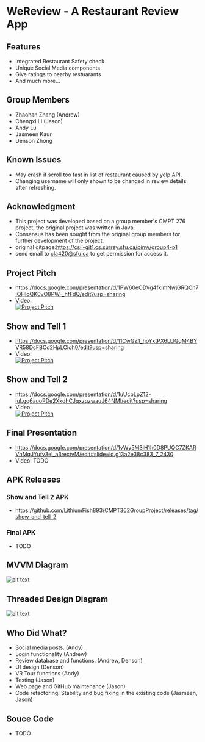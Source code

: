 # WeReview - A Restaurant Review App

## Features
* Integrated Restaurant Safety check
* Unique Social Media components
* Give ratings to nearby restuarants
* And much more...

## Group Members
* Zhaohan Zhang (Andrew) 
* Chengxi Li (Jason)
* Andy Lu
* Jasmeen Kaur
* Denson Zhong

## Known Issues
* May crash if scroll too fast in list of restaurant caused by yelp API.
* Changing username will only shown to be changed in review details after refreshing.
 
## Acknowledgment
* This project was developed based on a group member's CMPT 276 project, the original project was written in Java. 
* Consensus has been sought from the original group members for further development of the project.
* original gitpage:https://csil-git1.cs.surrey.sfu.ca/pinw/group4-p1
* send email to cla420@sfu.ca to get permission for access it.

## Project Pitch
* https://docs.google.com/presentation/d/1PW60eODVg4fkimNwjGRQCn7IQHIoQK0vO8PW-_hfFdQ/edit?usp=sharing
* Video:  
[![Project Pitch](http://img.youtube.com/vi/wT05LbIq03k/0.jpg)](http://www.youtube.com/watch?v=wT05LbIq03k "Project Pitch")

## Show and Tell 1
* https://docs.google.com/presentation/d/11CwGZ1_hoYxtPX6LLlGqM4BYVR58DcFBCd2HpLCIoh0/edit?usp=sharing
* Video:  
[![Project Pitch](http://img.youtube.com/vi/5Npa1MFbv5w/0.jpg)](http://www.youtube.com/watch?v=5Npa1MFbv5w "Show and Tell 1")

## Show and Tell 2
* https://docs.google.com/presentation/d/1uUcbLpZ12-iuLgq6auoPDe2XkdhCJqxzqzwauJ64NMI/edit?usp=sharing
* Video:  
[![Project Pitch](http://img.youtube.com/vi/H5655FbNSE8/0.jpg)](https://www.youtube.com/watch?v=H5655FbNSE8 "Show and Tell 2")

## Final Presentation
* https://docs.google.com/presentation/d/1vWy5M3iH1h0D8PUQC7ZKARVhMqJYufv3el_a3rectvM/edit#slide=id.g13a2e38c383_7_2430
* Video:  TODO

## APK Releases

### Show and Tell 2 APK
* https://github.com/LithiumFish893/CMPT362GroupProject/releases/tag/show_and_tell_2

### Final APK
* TODO

## MVVM Diagram
![alt text](https://cdn.discordapp.com/attachments/990729392441405513/996991599974285362/unknown.png)

## Threaded Design  Diagram
![alt text](https://cdn.discordapp.com/attachments/990729392441405513/1006341942088585266/unknown.png)


## Who Did What?
* Social media posts. (Andy)
* Login functionality (Andrew)
* Review database and functions. (Andrew, Denson)
* UI design  (Denson)
* VR Tour functions (Andy)
* Testing (Jason)
* Web page and GitHub maintenance (Jason)
* Code refactoring: Stability and bug fixing in the existing code (Jasmeen, Jason)

## Souce Code
* TODO
